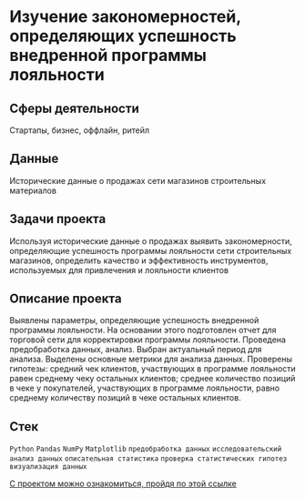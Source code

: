 
# Изучение закономерностей, определяющих успешность внедренной программы лояльности

## Сферы деятельности

Стартапы, бизнес, оффлайн, ритейл

## Данные

Исторические данные о продажах сети магазинов строительных материалов 

## Задачи проекта 

Используя исторические данные о продажах выявить закономерности, определяющие успешность программы лояльности сети строительных магазинов, определить качество 
и эффективность инструментов, используемых для привлечения и лояльности клиентов

## Описание проекта

Выявлены параметры, определяющие успешность внедренной программы лояльности. На основании этого подготовлен отчет для торговой сети для корректировки программы 
лояльности. Проведена предобработка данных, анализ. Выбран актуальный период для анализа. Выделены основные метрики для анализа данных. Проверены
гипотезы: средний чек клиентов, участвующих в программе лояльности равен среднему чеку остальных клиентов; среднее количество позиций в чеке у покупателей, 
участвующих в программе лояльности, равно среднему количеству позиций в чеке остальных клиентов. 

## Стек

`Python` `Pandas` `NumPy` `Matplotlib` `предобработка данных` `исследовательский анализ данных` `описательная статистика`  `проверка статистических гипотез` `визуализация данных`

[С проектом можно ознакомиться, пройдя по этой ссылке](https://github.com/bananacoach/ya_praktikum_da/blob/main/retail_final_project/retail_final_project.ipynb)


<br>
